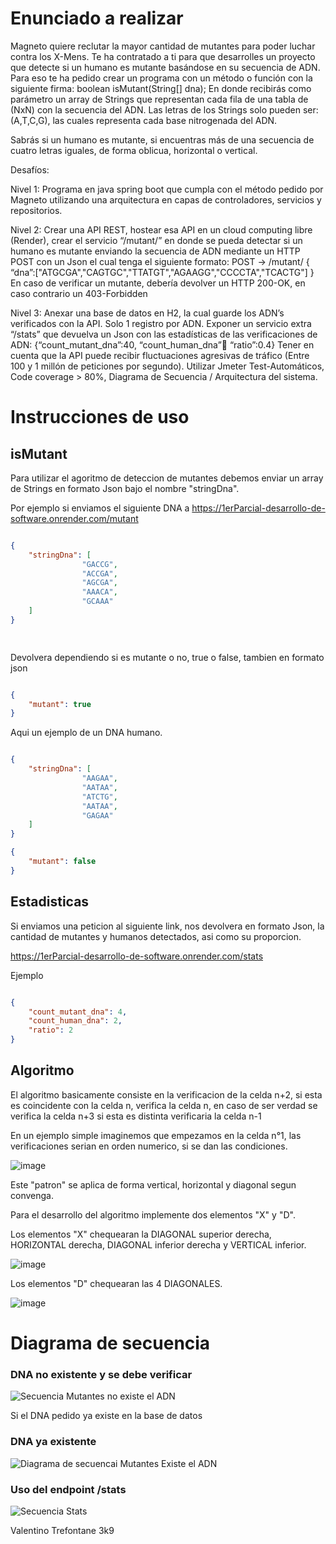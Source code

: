 
<h1> Enunciado a realizar </h1>

Magneto quiere reclutar la mayor cantidad de mutantes para poder luchar contra los X-Mens.
Te ha contratado a ti para que desarrolles un proyecto que detecte si un humano es mutante basándose en su secuencia de ADN.
Para eso te ha pedido crear un programa con un método o función con la siguiente firma:
boolean isMutant(String[] dna);
En donde recibirás como parámetro un array de Strings que representan cada fila de una tabla de (NxN) con la secuencia del ADN. Las letras de los Strings solo pueden ser: (A,T,C,G), las cuales representa cada base nitrogenada del ADN.

Sabrás si un humano es mutante, si encuentras más de una secuencia de cuatro letras iguales, de forma oblicua, horizontal o vertical.


Desafíos:

Nivel 1:
Programa en java spring boot que cumpla con el método pedido por Magneto utilizando una arquitectura en capas de controladores, servicios y repositorios.

Nivel 2:
Crear una API REST, hostear esa API en un cloud computing libre (Render), crear el servicio “/mutant/” en donde se pueda detectar si un humano es mutante enviando la secuencia de ADN mediante un HTTP POST con un Json el cual tenga el siguiente formato:
POST → /mutant/
{ “dna”:["ATGCGA","CAGTGC","TTATGT","AGAAGG","CCCCTA","TCACTG"]
}
En caso de verificar un mutante, debería devolver un HTTP 200-OK, en caso contrario un 403-Forbidden

Nivel 3:
Anexar una base de datos en H2, la cual guarde los ADN’s verificados con la API. Solo 1 registro por ADN.
Exponer un servicio extra “/stats” que devuelva un Json con las estadísticas de las verificaciones de ADN: {“count_mutant_dna”:40, “count_human_dna”:100: “ratio”:0.4}
Tener en cuenta que la API puede recibir fluctuaciones agresivas de tráfico (Entre 100 y 1 millón de peticiones por segundo). Utilizar Jmeter
Test-Automáticos, Code coverage > 80%, Diagrama de Secuencia / Arquitectura del sistema.

<h1>Instrucciones de uso </h1>

<h2> isMutant </h2>

Para utilizar el agoritmo de deteccion de mutantes debemos enviar un array de Strings en formato Json bajo el nombre "stringDna".

Por ejemplo si enviamos el siguiente DNA a https://1erParcial-desarrollo-de-software.onrender.com/mutant

```json

{
    "stringDna": [
                "GACCG",
                "ACCGA",
                "AGCGA",
                "AAACA",
                "GCAAA"
    ]
}

 
```

Devolvera dependiendo si es mutante o no, true o false, tambien en formato json

```json

{
    "mutant": true
}

```

Aqui un ejemplo de un DNA humano.

```json

{
    "stringDna": [
                "AAGAA",
                "AATAA",
                "ATCTG",
                "AATAA",
                "GAGAA"
    ]
}

```


```json
{
    "mutant": false
}
```

<h2> Estadisticas </h2>

Si enviamos una peticion al siguiente link, nos devolvera en formato Json, la cantidad de mutantes y humanos detectados, asi como su proporcion.

https://1erParcial-desarrollo-de-software.onrender.com/stats

Ejemplo

```json

{
    "count_mutant_dna": 4,
    "count_human_dna": 2,
    "ratio": 2
}

```

<h2> Algoritmo </h2>

El algoritmo basicamente consiste en la verificacion de la celda n+2, si esta es coincidente con la celda n, verifica la celda n, en caso de ser verdad se verifica la celda n+3 si esta es distinta verificaria la celda n-1

En un ejemplo simple imaginemos que empezamos en la celda n°1, las verificaciones serian en orden numerico, si se dan las condiciones. 

![image](https://github.com/user-attachments/assets/a991cc70-e6b7-4162-ac49-42a38a6be190)

Este "patron" se aplica de forma vertical, horizontal y diagonal segun convenga.

Para el desarrollo del algoritmo implemente dos elementos "X" y "D".

Los elementos "X" chequearan la DIAGONAL superior derecha, HORIZONTAL derecha, DIAGONAL inferior derecha y VERTICAL inferior.

![image](https://github.com/user-attachments/assets/70bba4ef-36a5-4c90-8a49-f1fb5c8b2848)

Los elementos "D" chequearan las 4 DIAGONALES.

![image](https://github.com/user-attachments/assets/00f58535-e7c4-461a-af20-08c217217f58)


<h1> Diagrama de secuencia </h1>


<h3> DNA no existente y se debe verificar </h3>

![Secuencia  Mutantes no existe el ADN](https://github.com/user-attachments/assets/ce9aa70a-ee5f-4864-8ccc-2aaa951d1b78)

Si el DNA pedido ya existe en la base de datos
<h3> DNA ya existente </h3>

![Diagrama de secuencai  Mutantes Existe el ADN](https://github.com/user-attachments/assets/cc1699b5-fae2-4e80-a5d1-91673e52d1f8)

<h3> Uso del endpoint /stats </h3>

![Secuencia  Stats](https://github.com/user-attachments/assets/ea43419d-d6bd-42ce-a811-4fef49b3c8db)



Valentino Trefontane 3k9
